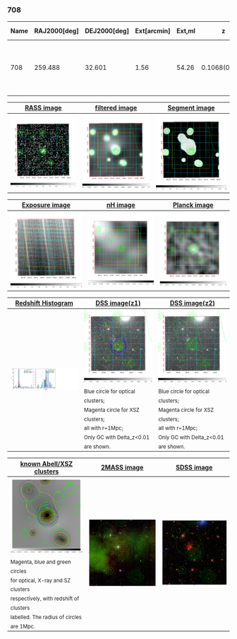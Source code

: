 <div STYLE="page-break-after: always;"></div>

### 708

|Name|RAJ2000[deg]|DEJ2000[deg] |Ext[arcmin]| Ext,ml | z | z_src| C|GC(XSZ,Delta_z<0.01)| GC(OPT,Delta_z<0.01)|GC| R_sig[arcmin] | R500[arcmin] | R500[Mpc]| CRsig[c/s] | CR500[c/s] |L500[1E44 erg/s]|F500[1E-12 erg/s/cm^2]| M500[1E14 Msun]|Tx[keV]|Cnt_sig|Beta|Rc[arcmin]|Comment|Alias|
|---|---|---|---|---|---|------|---|--------|---------|----------|---|---|---|---|---|---|---|---|---|---|---|---|---|---|
|708| 259.488| 32.601| 1.56| 54.26| 0.1068(0.005)| z1, z_xsz| B| F20, MCXC, PSZ2, SPI, Tar| A, C, N, RM, W| A, C, F20, MCXC, N, PSZ2, SPI, Tar, W| 10.750| 7.656| 0.898| 0.187(0.028)| 0.178(0.027)| 0.970(0.075)| 3.324(0.256)| 2.28(0.09)| 3.68(0.09)| 162.4| 0.871(-0.116+0.089)| 3.664(-0.669+0.497)| -| k124|

|[RASS image](../image/708/708_img.pdf)|[filtered image](../image/708/708_fil.pdf)|[Segment image](../image/708/708_seg.pdf)|
|-------------------|--------------------|-------------------|
| <img src="../image/708/708_img.png" width="300">  | <img src="../image/708/708_fil.png" width="300">   | <img src="../image/708/708_seg.png" width="300">  |

|[Exposure image](../image/708/708_mex.pdf)| [nH image](../image/708/708_nh.pdf)| [Planck image](../image/708/708_p.pdf)|
|-------------------|--------------------|-------------------|
|<img src="../image/708/708_mex.png" width="300">   | <img src="../image/708/708_nh.png" width="300">    | <img src="../image/708/708_p.png" width="300"> |

|[Redshift Histogram](../image/708/708_zg.pdf) | [DSS image(z1)](../image/708/708_dss_z1.pdf)      |  [DSS image(z2)](../image/708/708_dss_z2.pdf)    |
|-------------------|--------------------|-------------------|
|<img src="../image/708/708_zg.png" width="300"> |<img src="../image/708/708_dss_z1.png" width="300"> <sub><br>Blue circle for optical clusters; <br>Magenta circle for XSZ clusters; <br>all with r=1Mpc; <br>Only GC with Delta_z<0.01 are shown. </sub>| <img src="../image/708/708_dss_z2.png" width="300"><sub><br>Blue circle for optical clusters; <br>Magenta circle for XSZ clusters; <br>all with r=1Mpc; <br>Only GC with Delta_z<0.01 are shown. </sub> |

|[known Abell/XSZ clusters](../image/708/708_gc.pdf) | [2MASS image](../image/708/708_2mass.pdf)      |[SDSS image](../image/708/708_sdss.pdf)   |
|-------------------|-------------------|-------------------|
|<img src=../image/708/708_gc.png width="300"> <br><sub>Magenta, blue and green circles <br>for optical, X-ray and SZ clusters <br>respectively, with redshift of clusters <br>labelled. The radius of circles <br>are 1Mpc.</sub>|<img src="../image/708/708_2mass.png" width="300">  | <img src="../image/708/708_sdss.png" width="300">  |




